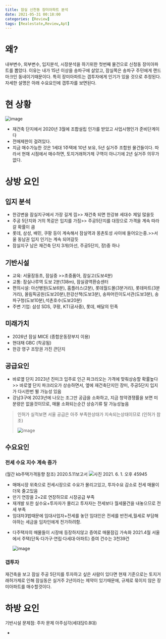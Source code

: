 ```yaml
---
title: 잠실 신천동 장미아파트 분석
date: 2021-05-31 00:18:00
categories: [Review]
tags: [Realestate,Review,Apt]
---
```


# 왜?
내부변수, 외부변수, 입지분석, 시장분석을 하기위한 첫번째 물건으로 신청동 장미아파트를 뽑았다. 이유는 내가 15년 이상을 송파구에 살았고, 잠실쪽은 송파구 주민에게 랜드마크인 동네이기때문이다. 특히 장미아파트는 갭투자에게 인기가 있을 것으로 추정된다. 자세한 설명은 아래 수요요인에 갭투자를 보면된다.
# 현 상황
![image](https://tva1.sinaimg.cn/large/008i3skNgy1gr2wyxzrqxj30by0fbdke.jpg)
- 재건축 단지에서 2020년 3월에 조합설립 인가를 받았고 사업시행인가 준비단계이다
- 전매제한이 걸려있다.
- 지금 매수가능한 것은 1세대 1주택에 10년 보유, 5년 실거주 조합원 물건들이다.
따라서 현재 시점에서 매수하면, 토지거래허가제 구역이 아니기에 2년 실거주 의무가없다.

# 상방 요인
## 입지 분석
- 한강변을 잠실지구에서 가장 길게 낌>> 재건축  되면 한강뷰 세대수 제일 많을듯
- 주공 5단지와 거의 똑같은 입지를 가짐>> 주공5단지를 대장으로 가격을 계속 따라갈 확률이 큼
- 롯데, 삼성, 배민, 쿠팡 등이 계속해서 잠실역과 몽촌토성 사이에 들어오는중.>>서울 동남권 입지 인기는 계속 되어갈듯
- 잠실지구 남은 재건축 단지 3개(아선, 주공5단지, 장)중 하나

## 기반시설
- 교육: 서울잠동초, 잠실중 >>초중품아, 잠실고(도보4분)
- 교통: 잠실나루역 도보 2분(138m), 잠실광역환승센터
- 편의시설: 아산병원(도보6분), 홈플러스(2분), 롯데월드몰(3분거리), 롯데마트(3분거리), 올림픽공원(도보20분),한강산책(도보3분), 송파어린이도서관(도보3분), 송파구청(도보10분),석촌호수(도보20분)
- 주변 기업:  삼성 SDS, 쿠팡, KT(공사중), 롯데, 배달의 민족
## 미래가치
- 2026년 잠실 MICE (종합운동장부지 이용)
- 현대채 GBC (착공됨)
- 한강 영구 조망권 가진 큰단지
## 공급요인
- 바로옆 단지 2023년 진미크 입주로 인근 파크리오는 가격에 맞춰상승할 확률높다>> 바로옆 단지 파크리오가 상승하면서, 옆에 재건축단지인 장미, 주공5단지 입지가 다시한번 뛸 가능성 있음
- 강남3구에 2023년에 나오는 조그만 공급을 소화하고, 지금 청약경쟁률을 보면 미분량은 없을것이므로, 매물 소화되는순간 상승기류 탈 가능성높음
> 인허가 실적보면 서울 공급은 아주 부족한상태가 지속되는상태이므로 (인허가 참조)
>
> ![image](https://tva1.sinaimg.cn/large/008i3skNgy1gr2wz4k8tgj608c077wes02.jpg)

## 수요요인
### 전세 수요 지수 계속 증가
(월간 kb주택가격동향 참조) 2020.5.11보고서
![사진 2021. 6. 1. 오후 45945](https://tva1.sinaimg.cn/large/008i3skNgy1gr2wzagondj316s0u07gw.jpg)

- 매매시장 위축으로 전세시장으로 수요가 몰리고있고, 투자수요 감소로 전세 매물이 더욱 줄고있음
- 만기 연장을 2+2로 연장하므로 시장공급 부족
- 재개발 또한 실수요+투자자가 몰리고 투자자는 전세보다 월세물건을 내놓으므로 전세 부족
- 임대차3법때문에 임대사업자+전세를 놓던 임대인은 전세를 반전세,월세로 부담해야하는 세금을 임차인에게 전가하려함.
* 다주택자의 매물들이 시장에 등장하지않고 증여로 매물잠김 가속화
  2021.4월 서울에서 주택(단독·다가구·연립·다세대·아파트) 증여 건수는 3천39건

  ![image](https://tva1.sinaimg.cn/large/008i3skNgy1gr2wzfctpkj30b408ot8w.jpg)

### 갭투자
재건축을 보고 잠실 주공 5단지를 투자하고 싶은 사람이 있다면 현재 기준으로는 토지거래허가제로 인해 잠실동은 실거주 2년이라는 제약이 있기때문에, 규제로 묶이지 않은 장미아파트를 매수할것이다.


# 하방 요인
기반시설 문제점: 주차 문제 아주심각(세대당0.8대)

- 